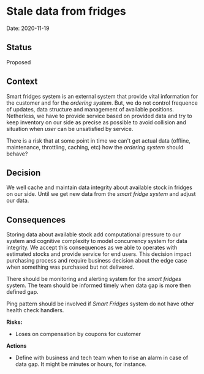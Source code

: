# Stale data from fridges 

Date: 2020-11-19

## Status

Proposed 

## Context

Smart fridges system is an external system that provide vital information for the customer and for the *ordering system*. But, we do not control frequence of updates, data structure and management of available positions. Netherless, we have to provide service based on provided data and try to keep inventory on our side as precise as possible to avoid collision and situation when *user* can be unsatisfied by service. 

There is a risk that at some point in time we can't get actual data (offline, maintenance, throttling, caching, etc) how the *ordering system* should behave?

## Decision

We well cache and maintain data integrity about available stock in fridges on our side. Until we get new data from the *smart fridge system* and adjust our data.

## Consequences

Storing data about available stock add computational pressure to our system and cognitive complexity to model concurrency system for data integrity. We accept this consequences as we able to operates with estimated stocks and provide service for end users. This decision impact purchasing process and require business decision about the edge case when something was purchased but not delivered. 

There should be monitoring and alerting system for the *smart fridges* system. The team should be informed timely when data gap is more then defined gap.  

Ping pattern should be involved if *Smart Fridges* system do not have other health check handlers.  

**Risks:** 
- Loses on compensation by coupons for customer 

**Actions** 
- Define with business and tech team when to rise an alarm in case of data gap. It might be minutes or hours, for instance. 
